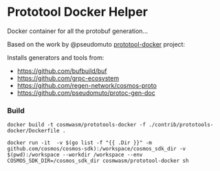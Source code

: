 Prototool Docker Helper
=======================
Docker container for all the protobuf generation... 

Based on the work by @pseudomuto [prototool-docker](https://github.com/charithe/prototool-docker) project:

Installs generators and tools from:

* https://github.com/bufbuild/buf
* https://github.com/grpc-ecosystem
* https://github.com/regen-network/cosmos-proto
* https://github.com/pseudomuto/protoc-gen-doc

### Build
```shell script
docker build -t cosmwasm/prototools-docker -f ./contrib/prototools-docker/Dockerfile .
```

```shell script
docker run -it  -v $(go list -f "{{ .Dir }}" -m github.com/cosmos/cosmos-sdk):/workspace/cosmos_sdk_dir -v $(pwd):/workspace --workdir /workspace --env COSMOS_SDK_DIR=/cosmos_sdk_dir cosmwasm/prototool-docker sh
```